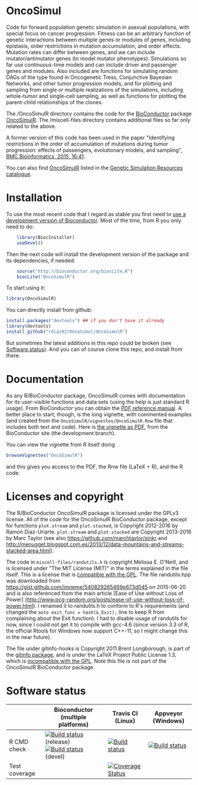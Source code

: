 <!-- [![Travis-CI Build Status](https://travis-ci.org/rdiaz02/OncoSimul.svg?branch=master)](https://travis-ci.org/rdiaz02/OncoSimul) -->
<!-- [![AppVeyor Build Status](https://ci.appveyor.com/api/projects/status/github/rdiaz02/OncoSimul?branch=master&svg=true)](https://ci.appveyor.com/project/rdiaz02/OncoSimul) -->
<!-- [![codecov.io](https://codecov.io/github/rdiaz02/OncoSimul/coverage.svg?branch=master)](https://codecov.io/github/rdiaz02/OncoSimul?branch=master) -->



OncoSimul
=========


Code for forward population genetic simulation in asexual populations,
with special focus on cancer progression.  Fitness can be an arbitrary
function of genetic interactions between multiple genes or modules of
genes, including epistasis, order restrictions in mutation accumulation,
and order effects.  Mutation rates can differ between genes, and we can
include mutator/antimutator genes (to model mutator
phenotypes). Simulations so far use continuous-time models and can include
driver and passenger genes and modules.  Also included are functions for
simulating random DAGs of the type found in Oncogenetic Tress, Conjunctive
Bayesian Networks, and other tumor progression models, and for plotting
and sampling from single or multiple realizations of the simulations,
including whole-tumor and single-cell sampling, as well as functions for
plotting the parent-child relationships of the clones.


The /OncoSimulR directory contains the code for the [BioConductor](http://www.bioconductor.org) package
[OncoSimulR](http://www.bioconductor.org/packages/devel/bioc/html/OncoSimulR.html). The
/miscell-files directory contains additional files so far only related to
the above.


A former version of this code has been used in the paper "Identifying
restrictions in the order of accumulation of mutations during tumor
progression: effects of passengers, evolutionary models, and sampling",
[BMC Bioinformatics, 2015, 16:41](http://www.biomedcentral.com/1471-2105/16/41).


You can also find
[OncoSimulR](https://popmodels.cancercontrol.cancer.gov/gsr/packages/oncosimulr/)
listed in the [Genetic Simulation Resources
catalogue](https://popmodels.cancercontrol.cancer.gov/gsr/).


Installation
============

To use the most recent code that I regard as stable you first need to [use
a development version of Bioconductor](http://www.bioconductor.org/developers/how-to/useDevel/). Most
of the time, from R you only need to do:


```r
    library(BiocInstaller) 
    useDevel()
```

Then the next code will install the development version of the package and
its dependencies, if needed:


```r
    source("http://bioconductor.org/biocLite.R")
    biocLite("OncoSimulR")
```

To start using it:

```r
library(OncoSimulR)
```



You can directly install from github:

```r
install.packages("devtools") ## if you don't have it already
library(devtools)
install_github("rdiaz02/OncoSimul/OncoSimulR")

``` 

But sometimes the latest additions in this repo could be broken (see [Software status](#software-status)). And you
can of course clone this repo, and install from there.


Documentation
=============

As any R/BioConductor package, OncoSimulR comes with documentation for its
user-visible functions and data sets (using the help is just standard R
usage). From BioConductor you can obtain the
[PDF reference manual](http://www.bioconductor.org/packages/3.2/bioc/manuals/OncoSimulR/man/OncoSimulR.pdf). A
better place to start, though, is the long vignette, with commented
examples (and created from the `OncoSimulR/vignettes/OncoSimulR.Rnw` file
that includes both text and code). Here is
[the vignette as PDF](http://www.bioconductor.org/packages/devel/bioc/vignettes/OncoSimulR/inst/doc/OncoSimulR.pdf),
from the BioConductor site (the development branch).


You can view the vignette from R itself doing


```r
browseVignettes("OncoSimulR")
```

and this gives you access to the PDF, the Rnw file (LaTeX + R), and the R code.


Licenses and copyright
======================

The R/BioConductor OncoSimulR package is licensed under the GPLv3
license. All of the code for the OncoSimulR BioConductor package, except
for functions `plot.stream` and `plot.stacked`, is Copyright 2012-2016 by
Ramon Diaz-Uriarte. `plot.stream` and `plot.stacked` are Copyright
2013-2016 by Marc Taylor (see also https://github.com/marchtaylor/sinkr
and
http://menugget.blogspot.com.es/2013/12/data-mountains-and-streams-stacked-area.html).


The code in `miscell-files/randutils.h` is copyright Melissa E. O'Neill,
and is licensed under "The MIT License (MIT)" in the terms explained in
the file itself. This is a license that is
[compatible with the GPL](http://directory.fsf.org/wiki/License:Expat).
The file randutils.hpp was downloaded from
https://gist.github.com/imneme/540829265469e673d045 on 2015-06-20 and is
also referenced from the main article [Ease of Use without Loss of Power]
(http://www.pcg-random.org/posts/ease-of-use-without-loss-of-power.html). I
renamed it to randutils.h to conform to R's requirements (and changed the
`auto exit_func = hash(&_Exit);` line to keep R from complaining about the
Exit function). I had to disable usage of randutils for now, since I could
not get it to compile with gcc-4.6 (since version 3.3 of R, 
the official Rtools for Windows now support C++-11, so I might change 
this in the near future).



The file under gitinfo-hooks is Copyright 2011 Brent Longborough, is
part of the
[gitinfo package](https://www.ctan.org/tex-archive/macros/latex/contrib/gitinfo?lang=en),
and is under the LaTeX Project Public License 1.3, which is
[incompatible with the GPL](http://directory.fsf.org/wiki/License:LPPLv1.3a). Note
this file is not part of the OncoSimulR BioConductor package.



Software status
===============

|             | Bioconductor (multiple platforms)   | Travis CI  (Linux)  | Appveyor (Windows)  |
| ------------- | ------------------- | ------------- | ---------------- |
| R CMD check   | <a href="http://bioconductor.org/checkResults/release/bioc-LATEST/OncoSimulR/"><img border="0" src="http://bioconductor.org/shields/build/release/bioc/OncoSimulR.svg" alt="Build status"></a> (release)</br><a href="http://bioconductor.org/checkResults/devel/bioc-LATEST/OncoSimulR/"><img border="0" src="http://bioconductor.org/shields/build/devel/bioc/OncoSimulR.svg" alt="Build status"></a> (devel) | <a href="https://travis-ci.org/rdiaz02/OncoSimul"><img src="https://travis-ci.org/rdiaz02/OncoSimul.svg?branch=master" alt="Build status"></a> | <a href="https://ci.appveyor.com/project/rdiaz02/OncoSimul"><img src="https://ci.appveyor.com/api/projects/status/github/rdiaz02/OncoSimul?branch=master&svg=true" alt="Build status"></a> |
| Test coverage |                     | <a href="https://codecov.io/github/rdiaz02/OncoSimul?branch=master"><img src="https://codecov.io/github/rdiaz02/OncoSimul/coverage.svg?branch=master" alt="Coverage Status"/></a>   |                  |

<!-- Based on https://raw.githubusercontent.com/Bioconductor-mirror/illuminaio/master/README.md -->

<!-- [![Travis-CI Build Status](https://travis-ci.org/rdiaz02/OncoSimul.svg?branch=master)](https://travis-ci.org/rdiaz02/OncoSimul) -->
<!-- [![AppVeyor Build Status](https://ci.appveyor.com/api/projects/status/github/rdiaz02/OncoSimul?branch=master&svg=true)](https://ci.appveyor.com/project/rdiaz02/OncoSimul) -->
<!-- [![codecov.io](https://codecov.io/github/rdiaz02/OncoSimul/coverage.svg?branch=master)](https://codecov.io/github/rdiaz02/OncoSimul?branch=master) -->

